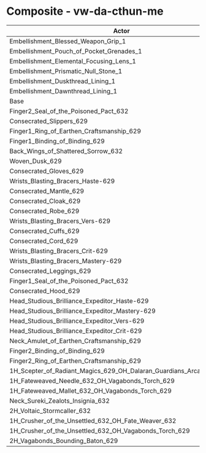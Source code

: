 # Composite - vw-da-cthun-me
| Actor | DPS | Increase |
|---|:---:|:---:|
|Embellishment_Blessed_Weapon_Grip_1|1396780|3.48%|
|Embellishment_Pouch_of_Pocket_Grenades_1|1359894|0.74%|
|Embellishment_Elemental_Focusing_Lens_1|1355939|0.45%|
|Embellishment_Prismatic_Null_Stone_1|1350239|0.03%|
|Embellishment_Duskthread_Lining_1|1350126|0.02%|
|Embellishment_Dawnthread_Lining_1|1350010|0.01%|
|Base|1349859|0.00%|
|Finger2_Seal_of_the_Poisoned_Pact_632|1349784|-0.01%|
|Consecrated_Slippers_629|1349570|-0.02%|
|Finger1_Ring_of_Earthen_Craftsmanship_629|1349344|-0.04%|
|Finger1_Binding_of_Binding_629|1349296|-0.04%|
|Back_Wings_of_Shattered_Sorrow_632|1348686|-0.09%|
|Woven_Dusk_629|1348241|-0.12%|
|Consecrated_Gloves_629|1348197|-0.12%|
|Wrists_Blasting_Bracers_Haste-629|1347898|-0.15%|
|Consecrated_Mantle_629|1347019|-0.21%|
|Consecrated_Cloak_629|1346972|-0.21%|
|Consecrated_Robe_629|1346875|-0.22%|
|Wrists_Blasting_Bracers_Vers-629|1346855|-0.22%|
|Consecrated_Cuffs_629|1346676|-0.24%|
|Consecrated_Cord_629|1346527|-0.25%|
|Wrists_Blasting_Bracers_Crit-629|1346197|-0.27%|
|Wrists_Blasting_Bracers_Mastery-629|1346045|-0.28%|
|Consecrated_Leggings_629|1344692|-0.38%|
|Finger1_Seal_of_the_Poisoned_Pact_632|1344048|-0.43%|
|Consecrated_Hood_629|1343277|-0.49%|
|Head_Studious_Brilliance_Expeditor_Haste-629|1343090|-0.50%|
|Head_Studious_Brilliance_Expeditor_Mastery-629|1342549|-0.54%|
|Head_Studious_Brilliance_Expeditor_Vers-629|1342022|-0.58%|
|Head_Studious_Brilliance_Expeditor_Crit-629|1341722|-0.60%|
|Neck_Amulet_of_Earthen_Craftsmanship_629|1341165|-0.64%|
|Finger2_Binding_of_Binding_629|1340798|-0.67%|
|Finger2_Ring_of_Earthen_Craftsmanship_629|1340751|-0.67%|
|1H_Scepter_of_Radiant_Magics_629_OH_Dalaran_Guardians_Arcanotool_632|1333727|-1.20%|
|1H_Fateweaved_Needle_632_OH_Vagabonds_Torch_629|1329232|-1.53%|
|1H_Fateweaved_Mallet_632_OH_Vagabonds_Torch_629|1329174|-1.53%|
|Neck_Sureki_Zealots_Insignia_632|1304705|-3.35%|
|2H_Voltaic_Stormcaller_632|1239082|-8.21%|
|1H_Crusher_of_the_Unsettled_632_OH_Fate_Weaver_632|1148283|-14.93%|
|1H_Crusher_of_the_Unsettled_632_OH_Vagabonds_Torch_629|1145422|-15.15%|
|2H_Vagabonds_Bounding_Baton_629|1111258|-17.68%|
